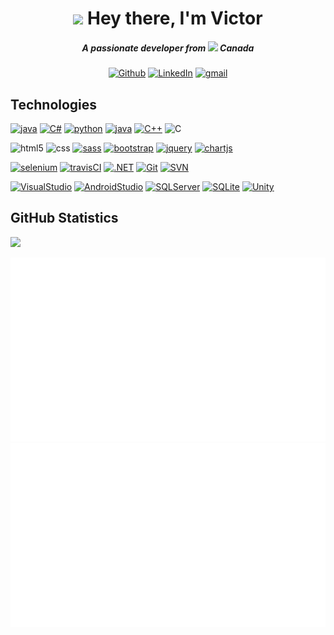<h1 align="center" > <img target="_blank" src="https://emojis.slackmojis.com/emojis/images/1600706728/10521/meow_code.gif?1600706728" width="30"/> Hey there, I'm Victor</h1>
<h5 align="center">A passionate developer from  <img target="_blank" src="https://cdn-icons-png.flaticon.com/512/330/330442.png" width="15"> Canada</h5>
<p align="center">
<a href="https://github.com/Proxieds" target="_blank"><img alt="Github" src="https://img.shields.io/badge/GitHub-%2312100E.svg?&style=for-the-badge&logo=Github&logoColor=white" /></a>
<a href="https://www.linkedin.com/in/LieuVictor" target="_blank"><img alt="LinkedIn" src="https://img.shields.io/badge/linkedin-%230077B5.svg?&style=for-the-badge&logo=linkedin&logoColor=white" /><a>
<a href="mailto:victor1@ualberta.ca"><img alt="gmail" src="https://img.shields.io/badge/Mail-D14836?style=for-the-badge&logo=gmail&logoColor=white" /></a>
</p>

## Technologies
<!--- Languages --->
<a href="https://www.javascript.com/" target="_blank"><img alt="java" src="https://img.shields.io/badge/JavaScript-F7DF1E?style=for-the-badge&logo=javascript&logoColor=black" /></a> <a href="https://dotnet.microsoft.com/learn/csharp" target="_blank"><img alt="C#" src="https://img.shields.io/badge/C%23-239120?style=for-the-badge&logo=c-sharp&logoColor=white" /></a> <a href="https://www.python.org/" target="_blank"><img alt="python" src="https://img.shields.io/badge/Python-3776AB?style=for-the-badge&logo=python&logoColor=white" /></a> <a href="https://www.java.com/en/" target="_blank"><img alt="java" src="https://img.shields.io/badge/Java-ED8B00?style=for-the-badge&logo=java&logoColor=white" /></a> <a href="https://isocpp.org/" target="_blank"><img alt="C++" src="https://img.shields.io/badge/C%2B%2B-00599C?style=for-the-badge&logo=c%2B%2B&logoColor=white" /></a> <a target="_blank"><img alt="C" src="https://img.shields.io/badge/C-00599C?style=for-the-badge&logo=c&logoColor=white" /></a> 

<!--- Web Development  --->
<a target="_blank"><img alt="html5" src="https://img.shields.io/badge/HTML5-E34F26?style=for-the-badge&logo=html5&logoColor=white" /></a> <a target="_blank"><img alt="css" src="https://img.shields.io/badge/CSS3-1572B6?style=for-the-badge&logo=css3&logoColor=white"/></a> <a href="https://sass-lang.com/" target="_blank"><img alt="sass" src="https://img.shields.io/badge/Sass-CC6699?style=for-the-badge&logo=sass&logoColor=white" /></a> <a href="https://getbootstrap.com/" target="_blank"><img alt="bootstrap" src="https://img.shields.io/badge/Bootstrap-563D7C?style=for-the-badge&logo=bootstrap&logoColor=white" /></a> <a href="https://jquery.com/" target="_blank"><img alt="jquery" src="https://img.shields.io/badge/jQuery-0769AD?style=for-the-badge&logo=jquery&logoColor=white" /></a> <a href="https://www.chartjs.org/" target="_blank"><img alt="chartjs" src="https://img.shields.io/badge/Chart.js-FF6384?style=for-the-badge&logo=chartdotjs&logoColor=white" /></a>

<!--- Frameworks --->
<a href="https://www.selenium.dev/" target="_blank"><img alt="selenium" src="https://img.shields.io/badge/Selenium-43B02A?style=for-the-badge&logo=Selenium&logoColor=white" /></a> <a href="https://travis-ci.org/" target="_blank"><img alt="travisCI" src="https://img.shields.io/badge/travis_CI-3EAAAF?style=for-the-badge&logo=travisci&logoColor=white" /></a> <a href="https://dotnet.microsoft.com/" target="_blank"><img alt=".NET" src="https://img.shields.io/badge/.NET_Framework-512BD4?style=for-the-badge&logo=dotnet&logoColor=white" /></a> <a href="https://git-scm.com/" target="_blank"><img alt="Git" src="https://img.shields.io/badge/Git-F05032?style=for-the-badge&logo=git&logoColor=white" /></a> <a href="https://subversion.apache.org/" target="_blank"><img alt="SVN" src="https://img.shields.io/badge/SVN-809CC9?style=for-the-badge&logo=subversion&logoColor=white" /></a>

<!--- Tools --->
<a href="https://visualstudio.microsoft.com/" target="_blank"><img alt="VisualStudio" src="https://img.shields.io/badge/Visual_Studio-5C2D91?style=for-the-badge&logo=visual%20studio&logoColor=white" /></a> <a href="https://developer.android.com/studio" target="_blank"><img alt="AndroidStudio" src="https://img.shields.io/badge/Android_Studio-3DDC84?style=for-the-badge&logo=android-studio&logoColor=white" /></a> <a href="https://www.microsoft.com/en-ca/sql-server/sql-server-2019" target="_blank"><img alt="SQLServer" src="https://img.shields.io/badge/SQL_Server-CC2927?style=for-the-badge&logo=microsoft-sql-server&logoColor=white" /></a> <a href="https://www.sqlite.org/index.html" target="_blank"><img alt="SQLite" src="https://img.shields.io/badge/SQLite-07405E?style=for-the-badge&logo=sqlite&logoColor=white" /></a> <a href="https://unity.com/" target="_blank"><img alt="Unity" src="https://img.shields.io/badge/Unity-100000?style=for-the-badge&logo=unity&logoColor=white" /></a>

## GitHub Statistics
<img src="https://bad-apple-github-readme.vercel.app/api?show_bg=1&username=Proxieds"/>

![](https://raw.githubusercontent.com/Proxieds/github-stats-transparent/output/generated/overview.svg)
![](https://raw.githubusercontent.com/Proxieds/github-stats-transparent/output/generated/languages.svg)
